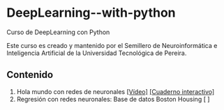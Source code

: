 # DeepLearning--with-python
Curso de DeepLearning con Python 


Este curso es creado y mantenido por el Semillero de Neuroinformática e Inteligencia Artificial de la Universidad Tecnológica de Pereira.
## Contenido
1.    Hola mundo con redes de neuronales [[Vídeo]](https://youtu.be/CxG7yCMws2k) [[Cuaderno interactivo]](https://github.com/Semillero-de-Neuroinformatica-IA/DeepLearning--with-python/blob/main/Hello_World_NN.ipynb)
2.   Regresión con redes neuronales: Base de datos Boston Housing [          ]
